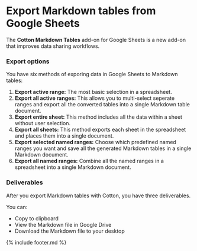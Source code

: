 # Export Markdown tables from Google Sheets

The **Cotton Markdown Tables** add-on for Google Sheets is a new add-on that improves data sharing workflows.

### Export options

You have six methods of exporing data in Google Sheets to Markdown tables:

  1. **Export active range:** The most basic selection in a spreadsheet.
  2. **Export all active ranges:** This allows you to multi-select seperate ranges and export all the converted tables into a single Markdown table document.
  3. **Export entire sheet:** This method includes all the data within a sheet without user selection.
  4. **Export all sheets:** This method exports each sheet in the spreadsheet and places them into a single document.
  5. **Export selected named ranges:** Choose which predefined named ranges you want and save all the generated Markdown tables in a single Markdown document.
  6. **Export all named ranges:** Combine all the named ranges in a spreadsheet into a single Markdown document.

### Deliverables 

After you export Markdown tables with Cotton, you have three deliverables. 

You can:

  * Copy to clipboard
  * View the Markdown file in Google Drive
  * Download the Markdown file to your desktop

{% include footer.md %}

